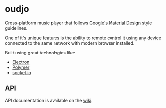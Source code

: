 # oudjo

Cross-platform music player that follows
[Google's Material Design](http://www.design.google.com/) style guidelines.

One of it's unique features is the ability to remote control it using any device
connected to the same network with modern browser installed.

Built using great technologies like:
* [Electron](http://electron.atom.io)
* [Polymer](https://www.polymer-project.org/)
* [socket.io](http://socket.io/)

## API
API documentation is available on the
[wiki](https://github.com/Deseteral/oudjo/wiki/API).
